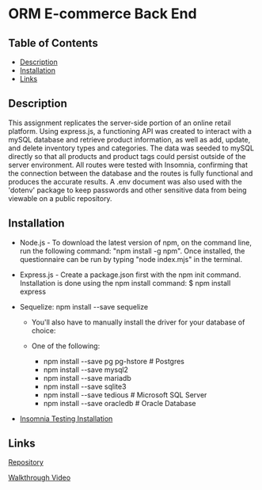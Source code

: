 # ORM E-commerce Back End

## Table of Contents
- [Description](#description)
- [Installation](#installation)
- [Links](#links)    

## Description

 This assignment replicates the server-side portion of an online retail platform. Using express.js, a functioning API was created to interact with a mySQL database and retrieve product information, as well as add, update, and delete inventory types and categories. The data was seeded to mySQL directly so that all products and product tags could persist outside of the server environment. All routes were tested with Insomnia, confirming that the connection between the database and the routes is fully functional and produces the accurate results.  A .env document was also used with the 'dotenv' package to keep passwords and other sensitive data from being viewable on a public repository.  

## Installation

- Node.js - To download the latest version of npm, on the command line, run the following command: 
"npm install -g npm". Once installed, the questionnaire can be run by typing "node index.mjs" in the terminal. 

- Express.js - Create a package.json first with the npm init command. Installation is done using the npm install command: $ npm install express

- Sequelize: npm install --save sequelize

    - You'll also have to manually install the driver for your database of choice:

    - One of the following:
       - npm install --save pg pg-hstore # Postgres
       - npm install --save mysql2
       - npm install --save mariadb
       - npm install --save sqlite3
       - npm install --save tedious # Microsoft SQL Server
       - npm install --save oracledb # Oracle Database


- [Insomnia Testing Installation](https://docs.insomnia.rest/insomnia/install)


## Links

[Repository](https://github.com/pb1983/ORM-Ecommerce)

[Walkthrough Video](https://drive.google.com/file/d/1OW8kL39D0z3tmk89r_-_2-Rk3y6aHMwQ/view)